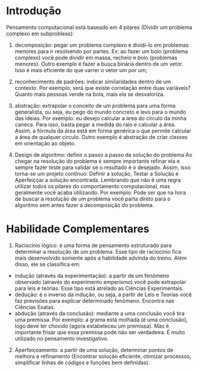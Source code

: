 # Introdução
Pensamento computacional está baseado em 4 pilares (Dividir um problema complexo em subprobleas):

1. decomposição: pegar um problema complexo e dividi-lo em problemas menores para ir resolvendo por partes. Ex: ao fazer um bolo (problema complexo) você pode dividir em massa, recheio e bolo (problemas menores). Outro exemplo é fazer a busca binária dentro de um vetor. Isso é mais eficiente do que varrer o vetor um por um;
   
2. reconhecimento de padrões: indicar similaridades dentro de um contexto. Por exemplo: será que existe correlação entre duas variáveis? Quanto mais pessoas vende na bola, mais ela se desvaloriza.
   
3. abstração: extrapolar o conceito de um problema para uma forma generalista, ou seja, eu pego do mundo concreto e levo para o mundo das ideias. Por exemplo: eu desejo calcular a área do círculo da minha caneca. Para isso, basta pegar a medida do raio e calcular a área. Assim, a fórmula da área está em forma genérica o que permite calcular a área de qualquer círculo. Outro exemplo é abstração de criar classes em orientação ao objeto.
   
4. Design de algoritmo: definir o passo a passo da solução do problema
Ao chegar na resolução do problema é sempre importante refinar ela e sempre fazer teste para validar se o resultado é o desejado. Assim, isso torna-se um projeto contínuo: Definir a solução, Testar a Solução e Aperfeiçoar a solução encontrada. 
Lembrando que não é uma regra utilizar todos os pilares do comportamento computacional, mas geralmente você acaba utilizando. Por exemplo: Pode ser que na hora de buscar a resolução de um problema você parta direto para o algoritmo sem antes fazer a decomposição do problema. 

# Habilidade Complementares

1. Raciocínio lógico: é uma forma de pensamento estruturado para determinar a resolução de um problema. Esse tipo de raciocínio fica mais desenvolvido somente após a habilidade advinda do treino. Além disso, ele se classifica em:
   
* indução (através da experimentação): a partir de um fenômeno observado (através do experimento emperismo) você pode extrapolar para leis e teorias. Esse tipo está atrelado as Ciências Experimentais.
* dedução: é o inverso da indução, ou seja, a partir de Leis e Teorias você faz previsões para explicar determinado fenômeno. Encontra nas Ciências Exatas. 
* abdução (através da conclusão): mediante a uma conclusão você tira uma premissa. Por exemplo: a grama está molhada (é uma conclusão), logo deve ter chovido (agora estabeleceu um premissa). Mas é importante frisar que essa premissa pode não ser verdadeira. É muito utilizado no pensamento investigativo. 

2. Aperfeiçoamento: a partir de uma solução, determinar pontos de melhora e refinamento (Encontrar solução eficiente, otimizar processos, simplificar linhas de códigos e funções bem definidas).
